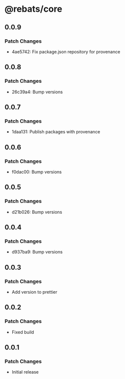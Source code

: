 # @rebats/core

## 0.0.9

### Patch Changes

- 4ae5742: Fix package.json repository for provenance

## 0.0.8

### Patch Changes

- 26c39a4: Bump versions

## 0.0.7

### Patch Changes

- 1daa131: Publish packages with provenance

## 0.0.6

### Patch Changes

- f0dac00: Bump versions

## 0.0.5

### Patch Changes

- d21b026: Bump versions

## 0.0.4

### Patch Changes

- d937ba9: Bump versions

## 0.0.3

### Patch Changes

- Add version to prettier

## 0.0.2

### Patch Changes

- Fixed build

## 0.0.1

### Patch Changes

- Initial release
